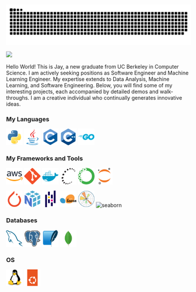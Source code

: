 
<!--
## Hi there 👋

**JC01111/JC01111** is a ✨ _special_ ✨ repository because its `README.md` (this file) appears on your GitHub profile.

Here are some ideas to get you started:

- 🔭 I’m currently working on ...
- 🌱 I’m currently learning ...
- 👯 I’m looking to collaborate on ...
- 🤔 I’m looking for help with ...
- 💬 Ask me about ...
- 📫 How to reach me: ...
- 😄 Pronouns: ...
- ⚡ Fun fact: ...
-->

<picture>
  <source media="(prefers-color-scheme: dark)" srcset="https://github.com/JC01111/JC01111/blob/7f5ce04cdb6a070bfba597d8bee40b9c93c6f410/github-contribution-grid-snake-dark.svg" />
  <source media="(prefers-color-scheme: light)" srcset="https://github.com/JC01111/JC01111/blob/7f5ce04cdb6a070bfba597d8bee40b9c93c6f410/github-contribution-grid-snake.svg" />
  <img alt="github-snake" src="https://github.com/JC01111/JC01111/blob/7f5ce04cdb6a070bfba597d8bee40b9c93c6f410/github-contribution-grid-snake.svg" />
</picture>

![](https://komarev.com/ghpvc/?username=JC01111)

Hello World! This is Jay, a new graduate from UC Berkeley in Computer Science. I am actively seeking positions as Software Engineer and Machine Learning Engineer. My expertise extends to Data Analysis, Machine Learning, and Software Engineering. Below, you will find some of my interesting projects, each accompanied by detailed demos and walk-throughs. I am a creative individual who continually generates innovative ideas.

### My Languages

<img src="https://raw.githubusercontent.com/devicons/devicon/master/icons/python/python-original.svg" title="Python" alt="python" width="45" height="45"/> <img src="https://raw.githubusercontent.com/devicons/devicon/master/icons/java/java-original.svg" title="Java" alt="java" width="45" height="45"/> <img src="https://raw.githubusercontent.com/devicons/devicon/master/icons/c/c-original.svg" title="C" alt="c" width="45" height="45"/> <img src="https://raw.githubusercontent.com/devicons/devicon/master/icons/cplusplus/cplusplus-original.svg" title="C++" alt="cpp" width="45" height="45"/> <img src="https://raw.githubusercontent.com/devicons/devicon/master/icons/go/go-original-wordmark.svg" title="Go" alt="go" width="45" height="45"/>

<!--
|.py|.java|.c|.cpp|.go|
|----|----|----|----|----|
|<img src="https://raw.githubusercontent.com/devicons/devicon/master/icons/python/python-original-wordmark.svg" alt="python" width="55" height="55"/>|<img src="https://raw.githubusercontent.com/devicons/devicon/master/icons/java/java-original-wordmark.svg" alt="python" width="55" height="55"/>|<img src="https://raw.githubusercontent.com/devicons/devicon/master/icons/c/c-original.svg" alt="python" width="55" height="55"/>|<img src="https://raw.githubusercontent.com/devicons/devicon/master/icons/cplusplus/cplusplus-original.svg" alt="python" width="55" height="55"/>|<img src="https://raw.githubusercontent.com/devicons/devicon/master/icons/go/go-original-wordmark.svg" alt="riscv" width="55" height="55"/>|
-->

### My Frameworks and Tools
<!--
|AWS|Git|Docker|ssh|
|----------|----------|----------|----------|
|<img src="https://github.com/devicons/devicon/blob/master/icons/amazonwebservices/amazonwebservices-original-wordmark.svg" title="aws"  alt="aws" width="45" height="45"/>|<img src="https://github.com/devicons/devicon/blob/master/icons/git/git-original.svg" title="Git"  alt="Git" width="45" height="45"/>|<img src="https://github.com/devicons/devicon/blob/master/icons/docker/docker-plain.svg" title="Docker"  alt="docker" width="45" height="45"/>|<img src="https://github.com/devicons/devicon/blob/master/icons/ssh/ssh-original.svg" title="ssh"  alt="ssh" width="45" height="45"/>|

| Pytorch | NumPy | Pandas | Sklearn | Matplotlib | Seaborn |
|----------|----------|----------|----------|----------|----------|
|<img src="https://github.com/devicons/devicon/blob/master/icons/pytorch/pytorch-original.svg" title="Pytorch"  alt="Pytorch" width="55" height="55"/>|<img src="https://github.com/devicons/devicon/blob/master/icons/numpy/numpy-original.svg" title="NumPy" alt="Numpy" width="55" height="55"/>|<img src="https://github.com/devicons/devicon/blob/master/icons/pandas/pandas-original.svg" title="Pandas" alt="Pandas" width="55" height="55"/>|<img src="https://github.com/devicons/devicon/blob/master/icons/scikitlearn/scikitlearn-original.svg" title="sklearn" alt="sklearn" width="55" height="55"/>|<img src="https://github.com/devicons/devicon/blob/master/icons/matplotlib/matplotlib-original.svg" title="mpl" alt="mpl" width="55" height="55"/>|<img src="https://seaborn.pydata.org/_static/logo-wide-lightbg.svg" alt="seaborn" width="55" height="55"/>|
-->

<img src="https://github.com/devicons/devicon/blob/master/icons/amazonwebservices/amazonwebservices-original-wordmark.svg" title="aws"  alt="aws" width="45" height="45"/> <img src="https://github.com/devicons/devicon/blob/master/icons/git/git-original.svg" title="Git"  alt="Git" width="45" height="45"/> <img src="https://github.com/devicons/devicon/blob/master/icons/docker/docker-plain.svg" title="Docker"  alt="docker" width="45" height="45"/> <img src="https://github.com/devicons/devicon/blob/master/icons/ssh/ssh-original.svg" title="ssh"  alt="ssh" width="45" height="45"/> <img src="https://github.com/devicons/devicon/blob/master/icons/anaconda/anaconda-original.svg" title="anaconda"  alt="anaconda" width="45" height="45"/> <img src="https://github.com/devicons/devicon/blob/master/icons/jupyter/jupyter-original.svg" title="jupyter"  alt="jupyter" width="45" height="45"/> 

<img src="https://github.com/devicons/devicon/blob/master/icons/pytorch/pytorch-original.svg" title="Pytorch"  alt="Pytorch" width="45" height="45"/> <img src="https://github.com/devicons/devicon/blob/master/icons/numpy/numpy-original.svg" title="NumPy" alt="Numpy" width="45" height="45"/> <img src="https://github.com/devicons/devicon/blob/master/icons/pandas/pandas-original.svg" title="pandas" alt="pandas" width="45" height="45"/> <img src="https://github.com/devicons/devicon/blob/master/icons/scikitlearn/scikitlearn-original.svg" title="sklearn" alt="sklearn" width="45" height="45"/> <img src="https://github.com/devicons/devicon/blob/master/icons/matplotlib/matplotlib-original.svg" title="matplotlib" alt="mpl" width="45" height="45"/> <img src="https://seaborn.pydata.org/_static/logo-wide-lightbg.svg" title="seaborn"  alt="seaborn" width="45" height="45"/>

### Databases
<!--
|MySQL|SQLite|MongoDB|
|----|----|----|
|<img src="https://github.com/devicons/devicon/blob/master/icons/mysql/mysql-original.svg" title="mysql"  alt="mysql" width="55" height="55"/>|<img src="https://github.com/devicons/devicon/blob/master/icons/sqlite/sqlite-original.svg" title="sqlite"  alt="sqlite" width="55" height="55"/>|<img src="https://github.com/devicons/devicon/blob/master/icons/mongodb/mongodb-original.svg" title="mongodb"  alt="mongodb" width="55" height="55"/>|
-->

<img src="https://github.com/devicons/devicon/blob/master/icons/mysql/mysql-original.svg" title="mysql"  alt="mysql" width="45" height="45"/> <img src="https://github.com/devicons/devicon/blob/master/icons/postgresql/postgresql-original.svg" title="postgresql"  alt="postgresql" width="45" height="45"/> <img src="https://github.com/devicons/devicon/blob/master/icons/sqlite/sqlite-original.svg" title="sqlite"  alt="sqlite" width="45" height="45"/> <img src="https://github.com/devicons/devicon/blob/master/icons/mongodb/mongodb-original.svg" title="mongodb"  alt="mongodb" width="45" height="45"/>

### OS
<img src="https://github.com/devicons/devicon/blob/master/icons/linux/linux-original.svg" title="Linux"  alt="Linux" width="45" height="45"/> <img src="https://github.com/devicons/devicon/blob/master/icons/ubuntu/ubuntu-original.svg" title="Ubuntu"  alt="Ubuntu" width="45" height="45"/>

<!-- 
Github Stat
<img src="https://github-readme-stats.vercel.app/api?username=jc01111&show_icons=true&hide=issues,contribs"/>
-->
